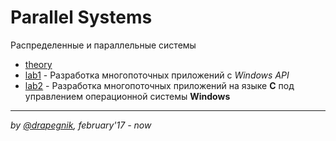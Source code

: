 # Parallel Systems
Распределенные и параллельные системы

* [theory](https://drapegnik.github.io/bsu/programming/parallel-systems/theory.pdf)
* [lab1](https://github.com/Drapegnik/bsu/tree/master/programming/parallel-systems/lab1) - Разработка многопоточных приложений с *Windows API*
* [lab2](https://github.com/Drapegnik/bsu/tree/master/programming/parallel-systems/lab2) - Разработка многопоточных приложений на языке **С** под управлением операционной системы **Windows**

***

*by [@drapegnik](https://github.com/Drapegnik), february'17 - now*